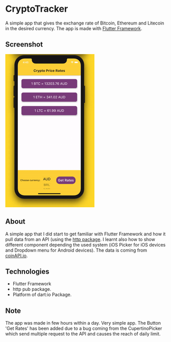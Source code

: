 # CryptoTracker

A simple app that gives the exchange rate of Bitcoin, Ethereum and Litecoin in the desired currency. The app is made with [Flutter Framework](https://flutter.dev/).

## Screenshot

![iOS_App_Running](./screenshot/crypto_ios.gif)

## About

A simple app that I did start to get familiar with Flutter Framework and how it pull data from an API (using the [http package](https://pub.dev/packages/http). I learnt also how to show different component depending the used system (iOS Picker for iOS devices and Dropdown menu for Android devices). The data is coming from [coinAPI.io](https://www.coinapi.io/).

## Technologies

* Flutter Framework
* http pub package.
* Platform of dart:io Package.

## Note

The app was made in few hours within a day. Very simple app.
The Button 'Get Rates' has been added due to a bug coming from the CupertinoPicker which send multiple request to the API and causes the reach of daily limit.
